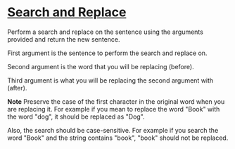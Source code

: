 # [Search and Replace](https://learn.freecodecamp.org/javascript-algorithms-and-data-structures/intermediate-algorithm-scripting/search-and-replace)

Perform a search and replace on the sentence using the arguments provided and return the new sentence.

First argument is the sentence to perform the search and replace on.

Second argument is the word that you will be replacing (before).

Third argument is what you will be replacing the second argument with (after).

**Note**
Preserve the case of the first character in the original word when you are replacing it. For example if you mean to replace the word "Book" with the word "dog", it should be replaced as "Dog".

Also, the search should be case-sensitive.  For example if you search the word "Book" and the string contains "book", "book" should not be replaced.